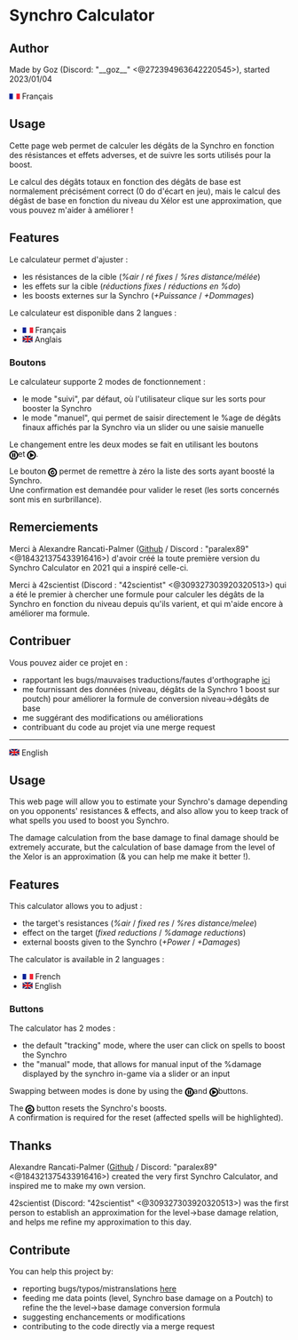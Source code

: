 # Synchro Calculator

## Author

Made by Goz (Discord: "\_\_goz\_\_" <@272394963642220545>), started 2023/01/04

<img src="https://raw.githubusercontent.com/synchro-calc/synchro-calc.github.io/refs/heads/master/images/FR-flag.jpeg" height="10px"> Français

## Usage

Cette page web permet de calculer les dégâts de la Synchro en fonction des résistances et effets adverses, et de suivre les sorts utilisés pour la boost.

Le calcul des dégâts totaux en fonction des dégâts de base est normalement précisément correct (0 do d'écart en jeu), mais le calcul des dégâst de base en fonction du niveau du Xélor est une approximation, que vous pouvez m'aider à améliorer !

## Features

Le calculateur permet d'ajuster :

-   les résistances de la cible (_%air_ / _ré fixes_ / _%res distance/mélée_)
-   les effets sur la cible (_réductions fixes_ / _réductions en %do_)
-   les boosts externes sur la Synchro (_+Puissance_ / _+Dommages_)

Le calculateur est disponible dans 2 langues :

-   <img src="https://raw.githubusercontent.com/synchro-calc/synchro-calc.github.io/refs/heads/master/images/FR-flag.jpeg" height="10px"> Français
-   <img src="https://raw.githubusercontent.com/synchro-calc/synchro-calc.github.io/refs/heads/master/images/EN-flag.png" height="12px"> Anglais

### Boutons

Le calculateur supporte 2 modes de fonctionnement :

-   le mode "suivi", par défaut, où l'utilisateur clique sur les sorts pour booster la Synchro
-   le mode "manuel", qui permet de saisir directement le %age de dégâts finaux affichés par la Synchro via un slider ou une saisie manuelle

Le changement entre les deux modes se fait en utilisant les boutons <img src="https://raw.githubusercontent.com/synchro-calc/synchro-calc.github.io/refs/heads/master/images/Pause.png" width="16px" style="position:absolute; margin-top:3px">&nbsp;&nbsp;&nbsp;&nbsp;et&nbsp;<img src="https://raw.githubusercontent.com/synchro-calc/synchro-calc.github.io/refs/heads/master/images/Play.png" width="16px" style="position:absolute; margin-top:3px">&nbsp;&nbsp;&nbsp;&nbsp;.

Le bouton <img src="https://raw.githubusercontent.com/synchro-calc/synchro-calc.github.io/refs/heads/master/images/Reset.png" width="16px" style="position:absolute; margin-top:3px"> &nbsp;&nbsp;&nbsp;&nbsp; permet de remettre à zéro la liste des sorts ayant boosté la Synchro.<br>
Une confirmation est demandée pour valider le reset (les sorts concernés sont mis en surbrillance).

## Remerciements

Merci à Alexandre Rancati-Palmer ([Github](https://github.com/alrapal) / Discord : "paralex89" <@184321375433916416>) d'avoir créé la toute première version du Synchro Calculator en 2021 qui a inspiré celle-ci.

Merci à 42scientist (Discord : "42scientist" <@309327303920320513>) qui a été le premier à chercher une formule pour calculer les dégâts de la Synchro en fonction du niveau depuis qu'ils varient, et qui m'aide encore à améliorer ma formule.

## Contribuer

Vous pouvez aider ce projet en :

-   rapportant les bugs/mauvaises traductions/fautes d'orthographe [ici](https://github.com/synchro-calc/synchro-calc.github.io/issues)
-   me fournissant des données (niveau, dégâts de la Synchro 1 boost sur poutch) pour améliorer la formule de conversion niveau->dégâts de base
-   me suggérant des modifications ou améliorations
-   contribuant du code au projet via une merge request

---

<img src="https://raw.githubusercontent.com/synchro-calc/synchro-calc.github.io/refs/heads/master/images/EN-flag.png" height="12px"> English

## Usage

This web page will allow you to estimate your Synchro's damage depending on you opponents' resistances & effects, and also allow you to keep track of what spells you used to boost you Synchro.

The damage calculation from the base damage to final damage should be extremely accurate, but the calculation of base damage from the level of the Xelor is an approximation (& you can help me make it better !).

## Features

This calculator allows you to adjust :

-   the target's resistances (_%air_ / _fixed res_ / _%res distance/melee_)
-   effect on the target (_fixed reductions_ / _%damage reductions_)
-   external boosts given to the Synchro (_+Power_ / _+Damages_)

The calculator is available in 2 languages :

-   <img src="https://raw.githubusercontent.com/synchro-calc/synchro-calc.github.io/refs/heads/master/images/FR-flag.jpeg" height="10px"> French
-   <img src="https://raw.githubusercontent.com/synchro-calc/synchro-calc.github.io/refs/heads/master/images/EN-flag.png" height="12px"> English

### Buttons

The calculator has 2 modes :

-   the default "tracking" mode, where the user can click on spells to boost the Synchro
-   the "manual" mode, that allows for manual input of the %damage displayed by the synchro in-game via a slider or an input

Swapping between modes is done by using the <img src="https://raw.githubusercontent.com/synchro-calc/synchro-calc.github.io/refs/heads/master/images/Pause.png" width="16px" style="position:absolute; margin-top:3px">&nbsp;&nbsp;&nbsp;&nbsp;and&nbsp;<img src="https://raw.githubusercontent.com/synchro-calc/synchro-calc.github.io/refs/heads/master/images/Play.png" width="16px" style="position:absolute; margin-top:3px">&nbsp;&nbsp;&nbsp;&nbsp;buttons.

The <img src="https://raw.githubusercontent.com/synchro-calc/synchro-calc.github.io/refs/heads/master/images/Reset.png" width="16px" style="position:absolute; margin-top:3px"> &nbsp;&nbsp;&nbsp;&nbsp; button resets the Synchro's boosts.<br>
A confirmation is required for the reset (affected spells will be highlighted).

## Thanks

Alexandre Rancati-Palmer ([Github](https://github.com/alrapal) / Discord: "paralex89" <@184321375433916416>) created the very first Synchro Calculator, and inspired me to make my own version.

42scientist (Discord: "42scientist" <@309327303920320513>) was the first person to establish an approximation for the level->base damage relation, and helps me refine my approximation to this day.

## Contribute

You can help this project by:

-   reporting bugs/typos/mistranslations [here](https://github.com/synchro-calc/synchro-calc.github.io/issues)
-   feeding me data points (level, Synchro base damage on a Poutch) to refine the the level->base damage conversion formula
-   suggesting enchancements or modifications
-   contributing to the code directly via a merge request

